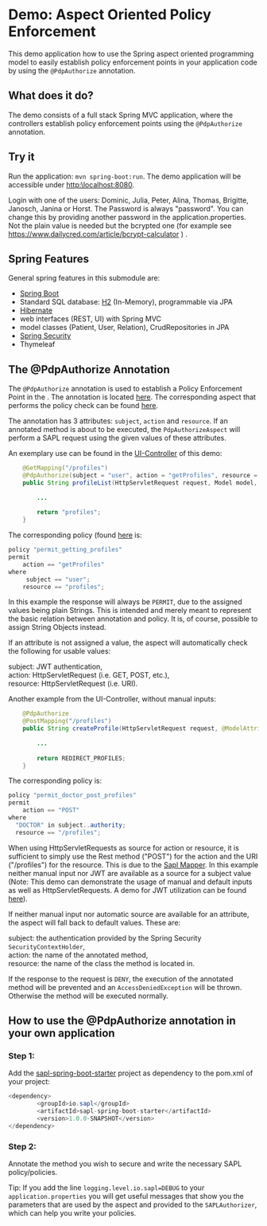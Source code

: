 # Demo: Aspect Oriented Policy Enforcement

This demo application how to use the Spring aspect oriented programming model to easily establish policy enforcement points in your application code by using the   `@PdpAuthorize` annotation. 

## What does it do?

The demo consists of a full stack Spring MVC application, where the controllers establish policy enforcement points using the `@PdpAuthorize` annotation.


  
## Try it

Run the application: `mvn spring-boot:run`. The demo application will be accessible under [http:\\localhost:8080](http:\\localhost:8080).

Login with one of the users: Dominic, Julia, Peter, Alina, Thomas, Brigitte, Janosch, Janina or Horst. 
The Password is always "password". You can change this by providing another password in the application.properties. Not the plain value is needed but the bcrypted one (for example see https://www.dailycred.com/article/bcrypt-calculator ) .


## Spring Features

General spring features in this submodule are:

* [Spring Boot](https://projects.spring.io/spring-boot/)
* Standard SQL database: [H2](http://www.h2database.com) (In-Memory), programmable via JPA
* [Hibernate](http://hibernate.org/)
* web interfaces (REST, UI) with Spring MVC
* model classes (Patient, User, Relation), CrudRepositories in JPA
* [Spring Security](https://projects.spring.io/spring-security/)
* Thymeleaf


## The @PdpAuthorize Annotation

The `@PdpAuthorize` annotation is used to establish a Policy Enforcement Point in the . The annotation is located [here](https://github.com/heutelbeck/sapl-policy-engine/blob/master/sapl-spring/src/main/java/io/sapl/spring/annotation/PdpAuthorize.java). The corresponding aspect that performs the policy check can be found [here](https://github.com/heutelbeck/sapl-policy-engine/blob/master/sapl-spring/src/main/java/io/sapl/spring/annotation/PdpAuthorizeAspect.java).

The annotation has 3 attributes: `subject`, `action` and `resource`. If an annotated method is about to be executed, the `PdpAuthorizeAspect` will perform a SAPL request using the given values of these attributes.

An exemplary use can be found in the [UI-Controller](https://github.com/heutelbeck/sapl-demos/blob/master/sapl-demo-authorizationaspects/src/main/java/io/sapl/sapldemoauthorizationaspects/UIController) of this demo:

```java
	@GetMapping("/profiles")
	@PdpAuthorize(subject = "user", action = "getProfiles", resource = "profiles")	
	public String profileList(HttpServletRequest request, Model model, Authentication authentication) {
		
		...
		
		return "profiles";
	}
```
The corresponding policy (found [here](https://github.com/heutelbeck/sapl-demos/blob/master/sapl-demo-authorizationaspects/src/main/resources/policies(httpPolicy.sapl)) is:

```java
policy "permit_getting_profiles"
permit
    action == "getProfiles"
where 
	 subject == "user";
    resource == "profiles";
```

In this example the response will always be `PERMIT`, due to the assigned values being plain Strings. This is intended and merely meant to represent the basic relation between annotation and policy. It is, of course, possible to assign String Objects instead.

If an attribute is not assigned a value, the aspect will automatically check the following for usable values:
 
subject: JWT authentication, <br>
action: HttpServletRequest (i.e. GET, POST, etc.), <br>
resource: HttpServletRequest (i.e. URI).

Another example from the UI-Controller, without manual inputs:

```java
	@PdpAuthorize
	@PostMapping("/profiles")
	public String createProfile(HttpServletRequest request, @ModelAttribute(value = "newPatient") Patient newPatient) {
		
		...
		
		return REDIRECT_PROFILES;
	}
```

The corresponding policy is:

```java
policy "permit_doctor_post_profiles"
permit
    action == "POST"
where
  "DOCTOR" in subject..authority;
  resource == "/profiles";
```

When using HttpServletRequests as source for action or resource, it is sufficient to simply use the Rest method ("POST") for the action and the URI ("/profiles") for the resource. This is due to the [Sapl Mapper](https://github.com/heutelbeck/sapl-demos/blob/master/docs/src/asciidoc/tutorial.adoc#the-sapl-mapper).
In this example neither manual input nor JWT are available as a source for a subject value (Note: This demo  can demonstrate the usage of manual and default inputs as well as HttpServletRequests. A demo for JWT utilization can be found [here](https://github.com/heutelbeck/sapl-demos/tree/master/sapl-demo-jwt)).

If neither manual input nor automatic source are available for an attribute, the aspect will fall back to default values. These are:

subject: the authentication provided by the Spring Security `SecurityContextHolder`, <br>
action: the name of the annotated method, <br>
resource: the name of the class the method is located in. <br>

If the response to the request is `DENY`, the execution of the annotated method will be prevented and an `AccessDeniedException` will be thrown. Otherwise the method will be executed normally.


## How to use the @PdpAuthorize annotation in your own application

### Step 1:
Add the [sapl-spring-boot-starter](https://github.com/heutelbeck/sapl-policy-engine/tree/master/sapl-spring-boot-starter) project as dependency to the pom.xml of your project:

```java
<dependency>
        <groupId>io.sapl</groupId>
        <artifactId>sapl-spring-boot-starter</artifactId>
        <version>1.0.0-SNAPSHOT</version>
</dependency>
```

### Step 2:
Annotate the method you wish to secure and write the necessary SAPL policy/policies.

Tip: If you add the line `logging.level.io.sapl=DEBUG` to your `application.properties` you will get useful messages that show you the parameters that are used by the aspect and provided to the `SAPLAuthorizer`, which can help you write your policies.

